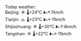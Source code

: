 Today weather:  
Beijing: ☀️   🌡️+24°C 🌬️↖7km/h  
Tianjin: 🌫  🌡️+23°C 🌬️←11km/h  
Shijiazhuang: ☀️   🌡️+30°C 🌬️↑4km/h  
Tangshan: ☀️   🌡️+22°C 🌬️←11km/h  
